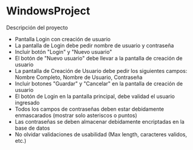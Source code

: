 # WindowsProject
Descripción del proyecto
- Pantalla Login con creación de usuario
- La pantalla de Login debe pedir nombre de usuario y contraseña
- Incluir botón "Login" y "Nuevo usuario"
- El botón de "Nuevo usuario" debe llevar a la pantalla de creación de usuario
- La pantalla de Creación de Usuario debe pedir los siguientes campos: Nombre Completo, Nombre de Usuario, Contraseña
- Incluir botones "Guardar" y "Cancelar" en la pantalla de creación de usuario
- El botón de Login en la pantalla principal, debe validad el usuario ingresado
- Todos los campos de contraseñas deben estar debidamente enmascarados (mostrar solo asteriscos o puntos)
- Las contraseñas se deben almacenar debidamente encriptadas en la base de datos
- No olvidar validaciones de usabilidad (Max length, caracteres validos, etc.)
